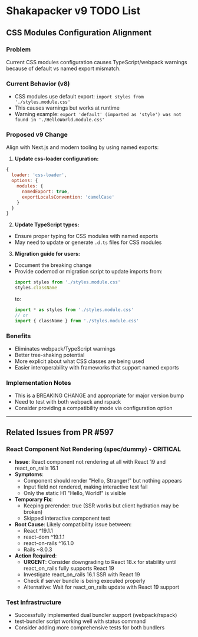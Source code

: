 # Shakapacker v9 TODO List

## CSS Modules Configuration Alignment

### Problem
Current CSS modules configuration causes TypeScript/webpack warnings because of default vs named export mismatch.

### Current Behavior (v8)
- CSS modules use default export: `import styles from './styles.module.css'`
- This causes warnings but works at runtime
- Warning example: `export 'default' (imported as 'style') was not found in './HelloWorld.module.css'`

### Proposed v9 Change
Align with Next.js and modern tooling by using named exports:

1. **Update css-loader configuration:**
```javascript
{
  loader: 'css-loader',
  options: {
    modules: {
      namedExport: true,
      exportLocalsConvention: 'camelCase'
    }
  }
}
```

2. **Update TypeScript types:**
- Ensure proper typing for CSS modules with named exports
- May need to update or generate `.d.ts` files for CSS modules

3. **Migration guide for users:**
- Document the breaking change
- Provide codemod or migration script to update imports from:
  ```javascript
  import styles from './styles.module.css'
  styles.className
  ```
  to:
  ```javascript
  import * as styles from './styles.module.css'
  // or
  import { className } from './styles.module.css'
  ```

### Benefits
- Eliminates webpack/TypeScript warnings
- Better tree-shaking potential
- More explicit about what CSS classes are being used
- Easier interoperability with frameworks that support named exports

### Implementation Notes
- This is a BREAKING CHANGE and appropriate for major version bump
- Need to test with both webpack and rspack
- Consider providing a compatibility mode via configuration option

---

## Related Issues from PR #597

### React Component Not Rendering (spec/dummy) - CRITICAL
- **Issue**: React component not rendering at all with React 19 and react_on_rails 16.1
- **Symptoms**:
  - Component should render "Hello, Stranger!" but nothing appears
  - Input field not rendered, making interactive test fail
  - Only the static H1 "Hello, World!" is visible
- **Temporary Fix**:
  - Keeping prerender: true (SSR works but client hydration may be broken)
  - Skipped interactive component test
- **Root Cause**: Likely compatibility issue between:
  - React ^19.1.1
  - react-dom ^19.1.1
  - react-on-rails ^16.1.0
  - Rails ~8.0.3
- **Action Required**:
  - **URGENT**: Consider downgrading to React 18.x for stability until react_on_rails fully supports React 19
  - Investigate react_on_rails 16.1 SSR with React 19
  - Check if server bundle is being executed properly
  - Alternative: Wait for react_on_rails update with React 19 support

### Test Infrastructure
- Successfully implemented dual bundler support (webpack/rspack)
- test-bundler script working well with status command
- Consider adding more comprehensive tests for both bundlers
